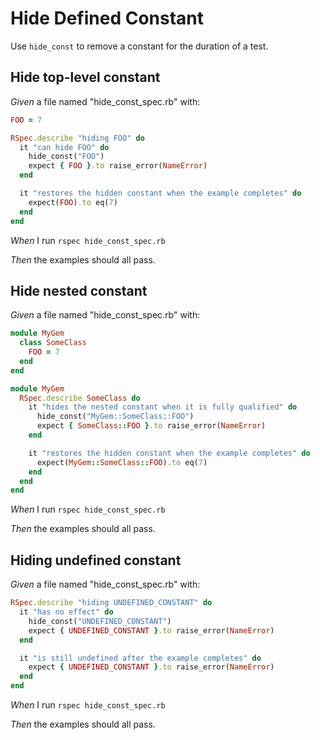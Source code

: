 # Hide Defined Constant

Use `hide_const` to remove a constant for the duration of a test.

## Hide top-level constant

_Given_ a file named "hide_const_spec.rb" with:

```ruby
FOO = 7

RSpec.describe "hiding FOO" do
  it "can hide FOO" do
    hide_const("FOO")
    expect { FOO }.to raise_error(NameError)
  end

  it "restores the hidden constant when the example completes" do
    expect(FOO).to eq(7)
  end
end
```

_When_ I run `rspec hide_const_spec.rb`

_Then_ the examples should all pass.

## Hide nested constant

_Given_ a file named "hide_const_spec.rb" with:

```ruby
module MyGem
  class SomeClass
    FOO = 7
  end
end

module MyGem
  RSpec.describe SomeClass do
    it "hides the nested constant when it is fully qualified" do
      hide_const("MyGem::SomeClass::FOO")
      expect { SomeClass::FOO }.to raise_error(NameError)
    end

    it "restores the hidden constant when the example completes" do
      expect(MyGem::SomeClass::FOO).to eq(7)
    end
  end
end
```

_When_ I run `rspec hide_const_spec.rb`

_Then_ the examples should all pass.

## Hiding undefined constant

_Given_ a file named "hide_const_spec.rb" with:

```ruby
RSpec.describe "hiding UNDEFINED_CONSTANT" do
  it "has no effect" do
    hide_const("UNDEFINED_CONSTANT")
    expect { UNDEFINED_CONSTANT }.to raise_error(NameError)
  end

  it "is still undefined after the example completes" do
    expect { UNDEFINED_CONSTANT }.to raise_error(NameError)
  end
end
```

_When_ I run `rspec hide_const_spec.rb`

_Then_ the examples should all pass.
